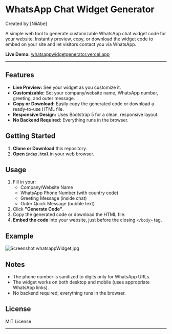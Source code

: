 # WhatsApp Chat Widget Generator
Created by [NiiAbe]

A simple web tool to generate customizable WhatsApp chat widget code for your website. Instantly preview, copy, or download the widget code to embed on your site and let visitors contact you via WhatsApp.

**Live Demo:** [whatsappwidgetgenerator.vercel.app](https://whatsappwidgetgenerator.vercel.app)

---

## Features

- **Live Preview:** See your widget as you customize it.
- **Customizable:** Set your company/website name, WhatsApp number, greeting, and outer message.
- **Copy or Download:** Easily copy the generated code or download a ready-to-use HTML file.
- **Responsive Design:** Uses Bootstrap 5 for a clean, responsive layout.
- **No Backend Required:** Everything runs in the browser.

## Getting Started

1. **Clone or Download** this repository.
2. **Open `index.html`** in your web browser.

## Usage

1. Fill in your:
    - Company/Website Name
    - WhatsApp Phone Number (with country code)
    - Greeting Message (inside chat)
    - Outer Quick Message (bubble text)
2. Click **"Generate Code"**.
3. Copy the generated code or download the HTML file.
4. **Embed the code** into your website, just before the closing `</body>` tag.

## Example

![Screenshot](screenshot.png) <!-- Add a screenshot if available -->
whatsappWidget.jpg

## Notes

- The phone number is sanitized to digits only for WhatsApp URLs.
- The widget works on both desktop and mobile (uses appropriate WhatsApp links).
- No backend required; everything runs in the browser.

## License

MIT License

---
